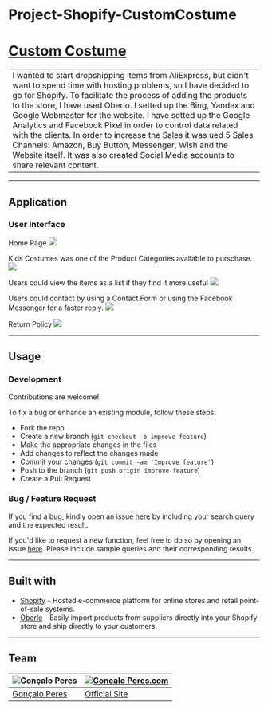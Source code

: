 # Project-Shopify-CustomCostume



# [Custom Costume](https://github.com/goncaloperes/Project-Shopify-CustomCostume)

<table>
<tr>
<td>
I wanted to start dropshipping items from AliExpress, but didn't want to spend time with hosting problems, so I have decided to go for Shopify.
  To facilitate the process of adding the products to the store, I have used Oberlo.
  I setted up the Bing, Yandex and Google Webmaster for the website.
  I have setted up the Google Analytics and Facebook Pixel in order to control data related with the clients.
  In order to increase the Sales it was ued 5 Sales Channels: Amazon, Buy Button, Messenger, Wish and the Website itself.
  It was also created Social Media accounts to share relevant content.
</td>
</tr>
</table>


---

## Application

### User Interface

Home Page
![](https://github.com/goncaloperes/Project-Shopify-CustomCostume/blob/master/Design/the-custom-costume.myshopify.com_.png)

Kids Costumes was one of the Product Categories available to purschase.
![](https://github.com/goncaloperes/Project-Shopify-CustomCostume/blob/master/Design/the-custom-costume.myshopify.com_collections_kids-costumes.png)

Users could view the items as a list if they find it more useful
![](https://github.com/goncaloperes/Project-Shopify-CustomCostume/blob/master/Design/the-custom-costume.myshopify.com_collections_kids-costumes_view%3Dlist.png)

Users could contact by using a Contact Form or using the Facebook Messenger for a faster reply.
![](https://github.com/goncaloperes/Project-Shopify-CustomCostume/blob/master/Design/the-custom-costume.myshopify.com_pages_contact-us.png)

Return Policy
![](https://github.com/goncaloperes/Project-Shopify-CustomCostume/blob/master/Design/the-custom-costume.myshopify.com_pages_return-policy.png)

---

## Usage

### Development
Contributions are welcome!

To fix a bug or enhance an existing module, follow these steps:

- Fork the repo
- Create a new branch (`git checkout -b improve-feature`)
- Make the appropriate changes in the files
- Add changes to reflect the changes made
- Commit your changes (`git commit -am 'Improve feature'`)
- Push to the branch (`git push origin improve-feature`)
- Create a Pull Request 

### Bug / Feature Request

If you find a bug, kindly open an issue [here](https://github.com/goncaloperes/Project-Shopify-CustomCostume/issues/new) by including your search query and the expected result.

If you'd like to request a new function, feel free to do so by opening an issue [here](https://github.com/goncaloperes/Project-Shopify-CustomCostume/issues/new). Please include sample queries and their corresponding results.

---

## Built with 

- [Shopify](https://www.shopify.com/) - Hosted e-commerce platform for online stores and retail point-of-sale systems.
- [Oberlo](https://www.oberlo.com/) - Easily import products from suppliers directly into your Shopify store and ship directly to your customers.

---

## Team

![Gonçalo Peres](https://media-exp2.licdn.com/mpr/mpr/shrinknp_200_200/AAIA_wDGAAAAAQAAAAAAAAqTAAAAJDBlZTE3MmI0LWNmNjgtNDM3MS1iMzRmLTI0ZGQ1MGRlMWE1Yw.jpg)  | [![Goncalo Peres.com]()](https://goncaloperes.com/)
---|---
[Gonçalo Peres](https://github.com/goncaloperes) |[Official Site](https://goncaloperes.com)
